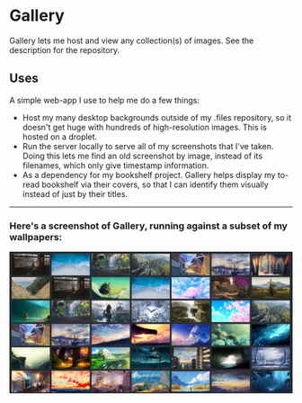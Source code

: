 # Gallery

Gallery lets me host and view any collection(s) of images.
See the description for the repository.

## Uses
A simple web-app I use to help me do a few things:

* Host my many desktop backgrounds outside of my .files repository, so it
  doesn't get huge with hundreds of high-resolution images. This is hosted
  on a droplet.
* Run the server locally to serve all of my screenshots that I've taken.
  Doing this lets me find an old screenshot by image, instead of its filenames,
  which only give timestamp information.
* As a dependency for my bookshelf project. Gallery helps display my to-read
  bookshelf via their covers, so that I can identify them visually instead of
  just by their titles.

---

### Here's a screenshot of Gallery, running against a subset of my wallpapers:
![img](./rsrc/gallery_screenshot.jpg)
